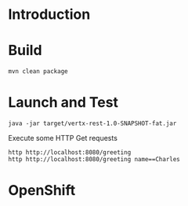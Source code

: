 # Introduction

# Build

```
mvn clean package
```

# Launch and Test

```
java -jar target/vertx-rest-1.0-SNAPSHOT-fat.jar
```

Execute some HTTP Get requests

```
http http://localhost:8080/greeting
http http://localhost:8080/greeting name==Charles
```

# OpenShift


